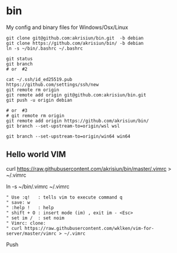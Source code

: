 # bin

My config and binary files for Windows/Osx/Linux

```
git clone git@github.com:akrisiun/bin.git  -b debian
git clone https://github.com/akrisiun/bin/ -b debian
ln -s ~/bin/.bashrc ~/.bashrc

git status
git branch
# or  #2

cat ~/.ssh/id_ed25519.pub
https://github.com/settings/ssh/new
git remote rm origin
git remote add origin git@github.com:akrisiun/bin.git
git push -u origin debian

# or  #3
# git remote rm origin 
git remote add origin https://github.com/akrisiun/bin/
git branch --set-upstream-to=origin/wsl wsl

git branch --set-upstream-to=origin/win64 win64
```

## Hello world VIM

curl https://raw.githubusercontent.com/akrisiun/bin/master/.vimrc > ~/.vimrc

ln -s ~/bin/.vimrc ~/.vimrc
```
" Use :q!   : tells vim to execute command q 
" save: w 
" :help !   : help 
" shift + O : insert mode (im) , exit im - <Esc>
" set im /  : set noim
" Vimrc: clone:
" curl https://raw.githubusercontent.com/wklken/vim-for-server/master/vimrc > ~/.vimrc
```

Push
